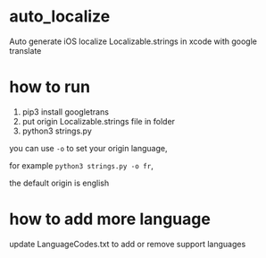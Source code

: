 # auto_localize
Auto generate iOS localize Localizable.strings in xcode with google translate

# how to run
1. pip3 install googletrans
2. put origin Localizable.strings file in folder
3. python3 strings.py

you can use `-o` to set your origin language,

for example `python3 strings.py -o fr`,

the default origin is english

# how to add more language
update LanguageCodes.txt to add or remove support languages
